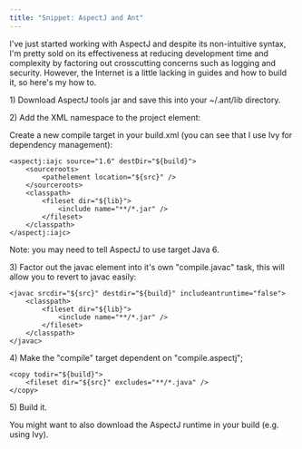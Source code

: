 ```yaml
---
title: "Snippet: AspectJ and Ant"
---
```

<p>I've just started working with AspectJ and despite its non-intuitive syntax, I'm pretty sold on its effectiveness at reducing development time and complexity by factoring out crosscutting concerns such as logging and security. However, the Internet is a little lacking in guides and how to build it, so here's my how to. </p>

<p>1) Download AspectJ tools jar and save this into your ~/.ant/lib directory. </p>

<p>2) Add the XML namespace to the project element:</p>

<p>Create a new compile target in your build.xml (you can see that I use Ivy for dependency management):</p>

	<aspectj:iajc source="1.6" destDir="${build}">
		<sourceroots>
			<pathelement location="${src}" />
		</sourceroots>
		<classpath>
			<fileset dir="${lib}">
				<include name="**/*.jar" />
			</fileset>
		</classpath>
	</aspectj:iajc>


<p>Note: you may need to tell AspectJ to use target Java 6.</p>

<p>3) Factor out the javac element into it's own "compile.javac" task, this will allow you to revert to javac easily:</p>


	<javac srcdir="${src}" destdir="${build}" includeantruntime="false">
		<classpath>
			<fileset dir="${lib}">
				<include name="**/*.jar" />
			</fileset>
		</classpath>
	</javac>

<p>4) Make the "compile" target dependent on "compile.aspectj";</p>

	<copy todir="${build}">
		<fileset dir="${src}" excludes="**/*.java" />
	</copy>

<p>5) Build it.</p>

<p>You might want to also download the AspectJ runtime in your build (e.g. using Ivy). </p>
